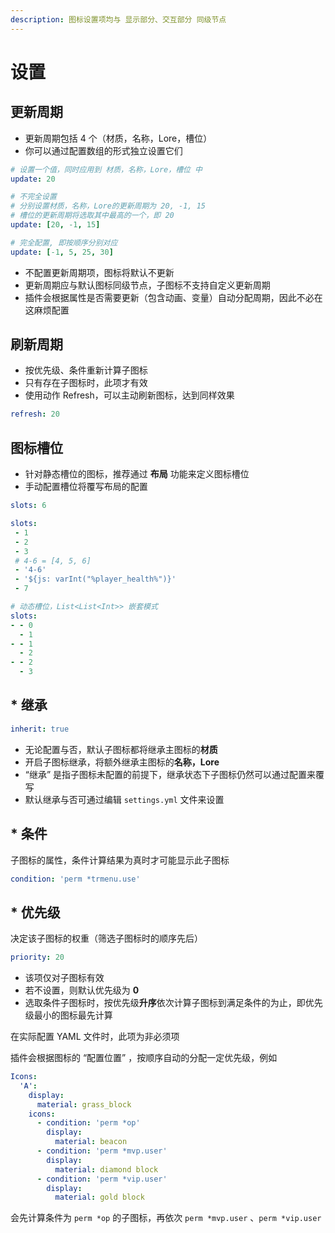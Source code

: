 ```yaml
---
description: 图标设置项均与 显示部分、交互部分 同级节点
---
```


# 设置

## 更新周期

* 更新周期包括 4 个（材质，名称，Lore，槽位）
* 你可以通过配置数组的形式独立设置它们

```yaml
# 设置一个值，同时应用到 材质，名称，Lore，槽位 中
update: 20
```

```yaml
# 不完全设置
# 分别设置材质，名称，Lore的更新周期为 20, -1, 15
# 槽位的更新周期将选取其中最高的一个，即 20
update: [20, -1, 15]
```

```yaml
# 完全配置, 即按顺序分别对应
update: [-1, 5, 25, 30]
```

* 不配置更新周期项，图标将默认不更新
* 更新周期应与默认图标同级节点，子图标不支持自定义更新周期
* 插件会根据属性是否需要更新（包含动画、变量）自动分配周期，因此不必在这麻烦配置

## 刷新周期

* 按优先级、条件重新计算子图标
* 只有存在子图标时，此项才有效
* 使用动作 Refresh，可以主动刷新图标，达到同样效果

```yaml
refresh: 20
```

## 图标槽位

* 针对静态槽位的图标，推荐通过 **布局** 功能来定义图标槽位
* 手动配置槽位将覆写布局的配置

```yaml
slots: 6
```

```yaml
slots:
 - 1
 - 2
 - 3
 # 4-6 = [4, 5, 6]
 - '4-6'
 - '${js: varInt("%player_health%")}'
 - 7
```

```yaml
# 动态槽位，List<List<Int>> 嵌套模式
slots:
- - 0
  - 1
- - 1
  - 2
- - 2
  - 3
```

## \* 继承

```yaml
inherit: true
```

* 无论配置与否，默认子图标都将继承主图标的**材质**
* 开启子图标继承，将额外继承主图标的**名称，Lore**
* “继承” 是指子图标未配置的前提下，继承状态下子图标仍然可以通过配置来覆写
* 默认继承与否可通过编辑 `settings.yml` 文件来设置

## \* 条件

子图标的属性，条件计算结果为真时才可能显示此子图标

```yaml
condition: 'perm *trmenu.use'
```

## \* 优先级

决定该子图标的权重（筛选子图标时的顺序先后）

```yaml
priority: 20
```

* 该项仅对子图标有效
* 若不设置，则默认优先级为 **0**
* 选取条件子图标时，按优先级**升序**依次计算子图标到满足条件的为止，即优先级最小的图标最先计算

在实际配置 YAML 文件时，此项为非必须项

插件会根据图标的 “配置位置” ，按顺序自动的分配一定优先级，例如

```yaml
Icons:
  'A':
    display:
      material: grass_block
    icons:
      - condition: 'perm *op'
        display:
          material: beacon
      - condition: 'perm *mvp.user'
        display:
          material: diamond block
      - condition: 'perm *vip.user'
        display:
          material: gold block
```

会先计算条件为 `perm *op` 的子图标，再依次 `perm *mvp.user` 、`perm *vip.user`

